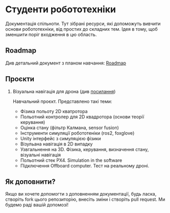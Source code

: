 # Студенти робототехніки
Документація спільноти. 
Тут зібрані ресурси, які допоможуть вивчити основи робототехніки, від простих до складних тем. Ідея в тому, щоб зменшити поріг входження в цю область. 

## Roadmap
Див детальний документ з планом навчання: [Roadmap](docs/roadmap.md)

## Проєкти
1. Візуальна навігація для дрона (див [посилання](https://github.com/robotics-students-ua/basic_drone_vio/tree/main))

    Навчальний проєкт. Представлено такі теми:
    - Фізика польоту 2D кватротора
    - Польотний контролер для 2D квадротора (основи теорії керування)
    - Оцінка стану (фільтр Калмана, sensor fusion)
    - Інструменти симуляції робототеніки (ros2, foxglove)
    - Unity інтерфейс з симуляцією фізики
    - Візульана навігація в 2D випадку
    - Узвгальнення на 3D. Фізика, керування, визначення стану, візуальні навігація
    - Польотний стек PX4. Simulation in the software
    - Підключення Offboard computer. Тест на реальному дроні.  

## Як доповнити?
Якщо ви хочете допомогти з доповненням документації, будь ласка, створіть fork цього репозиторію, внесіть зміни і створіть pull request. Ми будемо раді вашій допомозі!




